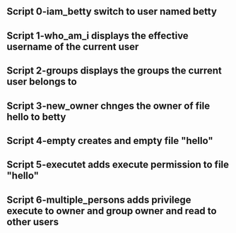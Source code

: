 ## Script 0-iam_betty switch to user named betty

## Script 1-who_am_i displays the effective username of the current user

## Script 2-groups displays the groups the current user belongs to

## Script 3-new_owner chnges the owner of file hello to betty

## Script 4-empty creates and empty file "hello"

## Script 5-executet adds execute permission to file "hello"

## Script 6-multiple_persons adds privilege execute to owner and group owner and read to other users
